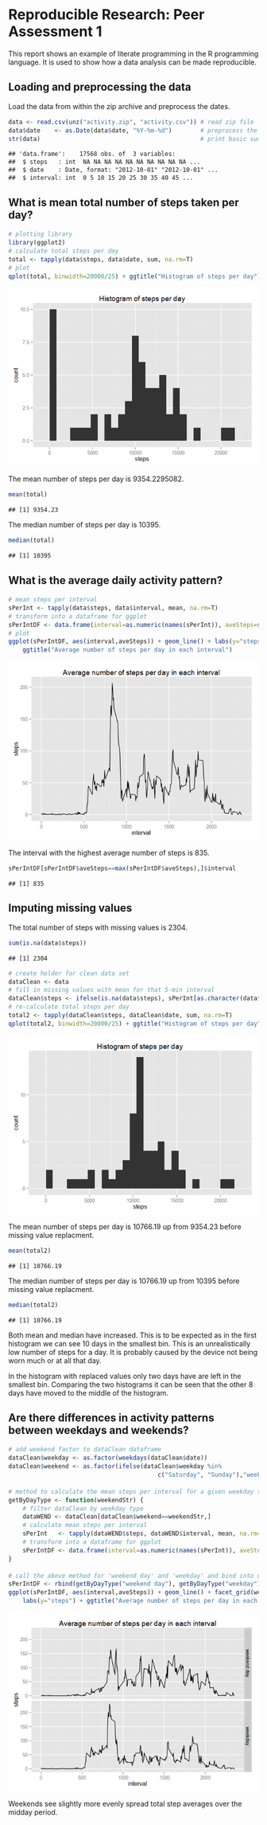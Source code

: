 # Reproducible Research: Peer Assessment 1

This report shows an example of literate programming in the R programming language. It is used to show how a data analysis can be made reproducible.


## Loading and preprocessing the data

Load the data from within the zip archive and preprocess the dates.

```r
data <- read.csv(unz("activity.zip", "activity.csv")) # read zip file
data$date    <- as.Date(data$date, "%Y-%m-%d")        # preprocess the dates
str(data)                                             # print basic summary
```

```
## 'data.frame':	17568 obs. of  3 variables:
##  $ steps   : int  NA NA NA NA NA NA NA NA NA NA ...
##  $ date    : Date, format: "2012-10-01" "2012-10-01" ...
##  $ interval: int  0 5 10 15 20 25 30 35 40 45 ...
```


## What is mean total number of steps taken per day?


```r
# plotting library
library(ggplot2)                                                                          
# calculate total steps per day
total <- tapply(data$steps, data$date, sum, na.rm=T)                                      
# plot
qplot(total, binwidth=20000/25) + ggtitle("Histogram of steps per day") + labs(x="steps") 
```

![](PA1_template_files/figure-html/mean-1.png) 
  
The mean number of steps per day is 9354.2295082.

```r
mean(total)
```

```
## [1] 9354.23
```
The median number of steps per day is 10395.

```r
median(total)
```

```
## [1] 10395
```

## What is the average daily activity pattern?


```r
# mean steps per interval
sPerInt <- tapply(data$steps, data$interval, mean, na.rm=T)                    
# transform into a dataframe for ggplot
sPerIntDF <- data.frame(interval=as.numeric(names(sPerInt)), aveSteps=sPerInt) 
# plot
ggplot(sPerIntDF, aes(interval,aveSteps)) + geom_line() + labs(y="steps") +    
    ggtitle("Average number of steps per day in each interval")
```

![](PA1_template_files/figure-html/ave-1.png) 
  
The interval with the highest average number of steps is 835.

```r
sPerIntDF[sPerIntDF$aveSteps==max(sPerIntDF$aveSteps),]$interval
```

```
## [1] 835
```


## Imputing missing values
The total number of steps with missing values is 2304.


```r
sum(is.na(data$steps))
```

```
## [1] 2304
```

```r
# create holder for clean data set
dataClean <- data
# fill in missing values with mean for that 5-min interval
dataClean$steps <- ifelse(is.na(data$steps), sPerInt[as.character(data$interval)] , data$steps)
# re-calculate total steps per day
total2 <- tapply(dataClean$steps, dataClean$date, sum, na.rm=T)  
qplot(total2, binwidth=20000/25) + ggtitle("Histogram of steps per day") + labs(x="steps") # plot
```

![](PA1_template_files/figure-html/na-1.png) 
  
The mean number of steps per day is 10766.19 up from 9354.23 before missing value replacment.

```r
mean(total2)
```

```
## [1] 10766.19
```
The median number of steps per day is 10766.19 up from 10395 before missing value replacment.

```r
median(total2)
```

```
## [1] 10766.19
```
Both mean and median have increased. This is to be expected as in the first histogram we can see 10 days in the smallest bin. This is an unrealistically low number of steps for a day. It is probably caused by the device not being worn much or at all  that day.   

In the histogram with replaced values only two days have are left in the smallest bin. Comparing the two histograms it can be seen that the other 8 days have moved to the middle of the histogram.

## Are there differences in activity patterns between weekdays and weekends?


```r
# add weekend factor to dataClean dataframe
dataClean$weekday <- as.factor(weekdays(dataClean$date))
dataClean$weekend <- as.factor(ifelse(dataClean$weekday %in%
                                          c("Saturday", "Sunday"),"weekend day","weekday"))

# method to calculate the mean steps per interval for a given weekday type.
getByDayType <- function(weekendStr) {
    # filter dataClean by weekday type
    dataWEND <- dataClean[dataClean$weekend==weekendStr,]                 
    # calculate mean steps per interval
    sPerInt   <- tapply(dataWEND$steps, dataWEND$interval, mean, na.rm=T) 
    # transform into a dataframe for ggplot
    sPerIntDF <- data.frame(interval=as.numeric(names(sPerInt)), aveSteps=sPerInt, weekend=weekendStr)
}

# call the above method for 'weekend day' and 'weekday' and bind into one dataframe
sPerIntDF <- rbind(getByDayType("weekend day"), getByDayType("weekday"))
ggplot(sPerIntDF, aes(interval,aveSteps)) + geom_line() + facet_grid(weekend~.) +    # plot
    labs(y="steps") + ggtitle("Average number of steps per day in each interval")
```

![](PA1_template_files/figure-html/weekend-1.png) 
  
  
Weekends see slightly more evenly spread total step averages over the midday period.
